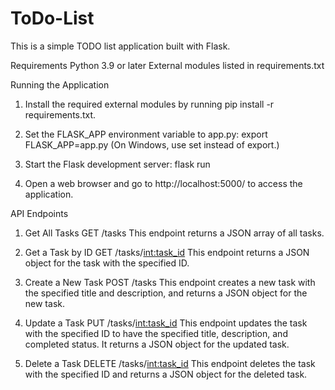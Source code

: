 # ToDo-List
This is a simple TODO list application built with Flask.

Requirements
Python 3.9 or later
External modules listed in requirements.txt

Running the Application
1. Install the required external modules by running pip install -r requirements.txt.

2. Set the FLASK_APP environment variable to app.py:
export FLASK_APP=app.py
(On Windows, use set instead of export.)

3. Start the Flask development server:
flask run

4. Open a web browser and go to http://localhost:5000/ to access the application.

API Endpoints
1. Get All Tasks
GET /tasks
This endpoint returns a JSON array of all tasks.

2. Get a Task by ID
GET /tasks/<int:task_id>
This endpoint returns a JSON object for the task with the specified ID.

3. Create a New Task
POST /tasks
This endpoint creates a new task with the specified title and description, and returns a JSON object for the new task.

4. Update a Task
PUT /tasks/<int:task_id>
This endpoint updates the task with the specified ID to have the specified title, description, and completed status. It returns a JSON object for the updated task.

5. Delete a Task
DELETE /tasks/<int:task_id>
This endpoint deletes the task with the specified ID and returns a JSON object for the deleted task.


